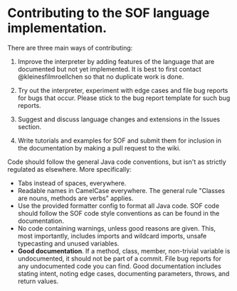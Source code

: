 # Contributing to the SOF language implementation.

There are three main ways of contributing:

1. Improve the interpreter by adding features of the language that are documented but not yet implemented. It is best to first contact @kleinesfilmroellchen so that no duplicate work is done.

2. Try out the interpreter, experiment with edge cases and file bug reports for bugs that occur. Please stick to the bug report template for such bug reports.

3. Suggest and discuss language changes and extensions in the Issues section.

4. Write tutorials and examples for SOF and submit them for inclusion in the documentation by making a pull request to the wiki.

Code should follow the general Java code conventions, but isn't as strictly regulated as elsewhere. More specifically:

- Tabs instead of spaces, everywhere.
- Readable names in CamelCase everywhere. The general rule "Classes are nouns, methods are verbs" applies.
- Use the provided formatter config to format all Java code. SOF code should follow the SOF code style conventions as can be found in the documentation.
- No code containing warnings, unless good reasons are given. This, most importantly, includes imports and wildcard imports, unsafe typecasting and unused variables.
- **Good documentation**. If a method, class, member, non-trivial variable is undocumented, it should not be part of a commit. File bug reports for any undocumented code you can find. Good documentation includes stating intent, noting edge cases, documenting parameters, throws, and return values.

